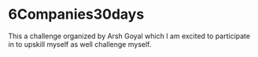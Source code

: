 # 6Companies30days
This a challenge organized by Arsh Goyal which I am excited to participate in to upskill myself as well challenge myself.
